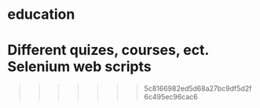 # education

Different quizes, courses, ect.  
Selenium web scripts
=======


>>>>>>> 5c8166982ed5d68a27bc9df5d2f6c495ec96cac6
